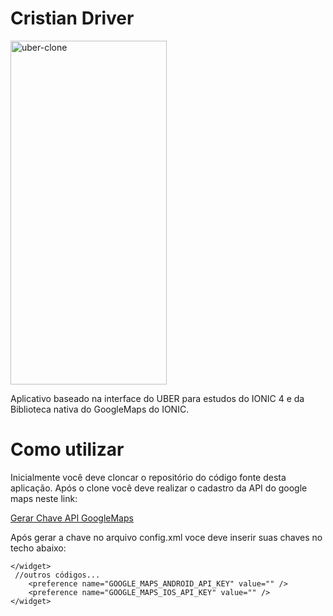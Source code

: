 # Cristian Driver
<img class="wp-image-thumb img-responsive minha-classe" src="https://i.ibb.co/DLyN5C3/uber-clone.jpg" width="250" height="550" alt="uber-clone" />

Aplicativo baseado na interface do UBER para estudos do IONIC 4 e da Biblioteca nativa do GoogleMaps do IONIC.

# Como utilizar
Inicialmente você deve cloncar o repositório do código fonte desta aplicação.
Após o clone você deve realizar o cadastro da API do google maps neste link:

<a href="https://github.com/ionic-team/ionic-native-google-maps/blob/master/documents/api_key/generate_api_key.md" target="_blank">Gerar Chave API GoogleMaps </a>

Após gerar a chave no arquivo config.xml voce deve inserir suas chaves no techo abaixo:

```
</widget>
 //outros códigos...
    <preference name="GOOGLE_MAPS_ANDROID_API_KEY" value="" />
    <preference name="GOOGLE_MAPS_IOS_API_KEY" value="" />
</widget>
```
